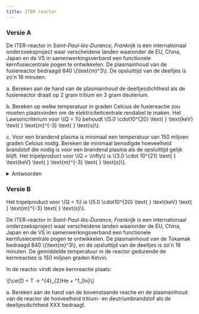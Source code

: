 ```yaml
---
title: ITER reactor
---
```


### Versie A

De ITER-reactor in *Saint-Paul-lès-Durance, Frankrijk* is een internationaal onderzoeksproject waar verscheidene landen waaronder de EU, China, Japan en de VS in samenwerkingsverband een functionele kernfusiecentrale pogen te ontwikkelen. De plasmainhoud van de fusiereactor bedraagd 840 \\(\text{m}^3\\). De opsluittijd van de deeltjes is zo'n 16 minuten.

a. Bereken aan de hand van de plasmainhoud de deeltjesdichtheid als de fusiereactor draait op 2 gram tritium en 3 gram deuterium.

b. Bereken op welke temperatuur in graden Celcius de fusiereactie zou moeten plaatsvinden om de elektriciteitcentrale rendabel te maken. Het Lawsoncriterium voor \\(Q = 1\\) behoudt \\(5.0 \cdot10^{20} \text{ } \text{keV} \text{ } \text{m}^{-3} \text{ } \text{s}\\).

c. Voor een brandend plasma is minimaal een temperatuur van 150 miljoen graden Celcius nodig. Bereken de minimaal benodigde hoeveelheid brandstof die nodig is voor een brandend plasma als de opsluittijd gelijk blijft. Het tripelproduct voor \\(Q = \infty\\) is \\(3.0 \cdot 10^{21} \text{ } \text{keV} \text{ } \text{m}^{-3} \text{ } \text{s}\\).

<details>
  <summary>Antwoorden</summary>
  <ol>
    <li><p>Neem de molaire massa van tritium en deutrium om het aantal mol van beiden te berekenen. Deel het totaal aantal deeltjes door het volume, en je weet het aantal deeltjes per volume-eenheid.</p></li>
    <li><p>Bouw de formule van het tripelproduct om om T te berekenen, en vul vervolgens de hiervoor berekende deeltjesdichtheid en opsluittijd in, en reken het antwoord vervolgens om in graden Celcius.</p><p> $$n \tau T = 5.0 \cdot 10^{20}$$
    $$T = \frac{5.0 \cdot 10^{20}}{n \tau}$$ </p></li>
    <li><p>Bereken eerst aan de hand van het tripelproduct de benodigde deeltjesdichtheid (eerst de temperatuur omrekenen naar keV), en doe dan de berekening van (a) andersom om aan de hand van de chemische hoeveelheid (aantal mollen). De verhouding D:T is 1:1, dus je kan vervolgens met de molaire massa de massa van de brandstoffen berekenen.</p></li>
  </ol>
</details>

### Versie B

Het tripelproduct voor \\(Q = 1\\) is \\(5.0 \cdot10^{20} \text{ } \text{keV} \text{ } \text{m}^{-3} \text{ } \text{s}\\).

De ITER-reactor in *Saint-Paul-lès-Durance, Frankrijk* is een internationaal onderzoeksproject waar verscheidene landen waaronder de EU, China, Japan en de VS in samenwerkingsverband een functionele kernfusiecentrale pogen te ontwikkelen. De plasmainhoud van de Tokamak bedraagd 840 \\(\text{m}^3\\), en de opsluittijd van de deeltjes is zo'n 16 minuten. De gemiddelde temperatuur in de reactor gedurende de kernreacties is 150 miljoen graden Kelvin.

In de reactor vindt deze kernreactie plaats:

\\[\ce{D + T -> ^{4}_{2}He + ^1_0n}\\]

a. Bereken aan de hand van de bovenstaande reactie en de plasmainhoud van de reactor de hoeveelheid tritium- en deutriumbrandstof als de deeltjesdichtheid XXX bedraagt. 